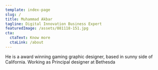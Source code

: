 ```yaml
---
template: index-page
slug: /
title: Muhammad Akbar
tagline: Digital Innovation Business Expert
featuredImage: /assets/081118-151.jpg
cta:
  ctaText: Know more
  ctaLink: /about
---
```

He is a award winning gaming graphic designer, based in sunny side of California. Working as Principal designer at Bethesda
